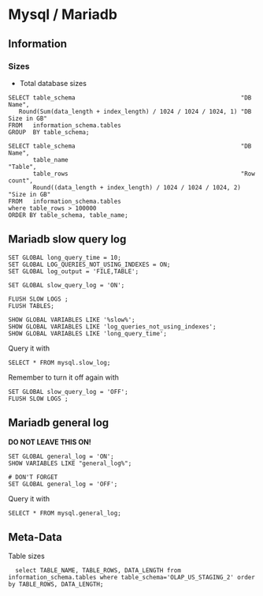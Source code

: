 # Mysql / Mariadb 

## Information

### Sizes
* Total database sizes
~~~~
SELECT table_schema                                               "DB Name",
   Round(Sum(data_length + index_length) / 1024 / 1024 / 1024, 1) "DB Size in GB"
FROM   information_schema.tables
GROUP  BY table_schema;
~~~~

~~~~
SELECT table_schema                                               "DB Name",
       table_name                                                 "Table",
       table_rows                                                 "Row count",
       Round((data_length + index_length) / 1024 / 1024 / 1024, 2) "Size in GB"
FROM   information_schema.tables
where table_rows > 100000
ORDER BY table_schema, table_name;
~~~~

## Mariadb slow query log

~~~~
SET GLOBAL long_query_time = 10; 
SET GLOBAL LOG_QUERIES_NOT_USING_INDEXES = ON;
SET GLOBAL log_output = 'FILE,TABLE';

SET GLOBAL slow_query_log = 'ON';

FLUSH SLOW LOGS ;
FLUSH TABLES; 

SHOW GLOBAL VARIABLES LIKE '%slow%';
SHOW GLOBAL VARIABLES LIKE 'log_queries_not_using_indexes';
SHOW GLOBAL VARIABLES LIKE 'long_query_time';
~~~~

Query it with
~~~~
SELECT * FROM mysql.slow_log;
~~~~

Remember to turn it off again with
~~~~
SET GLOBAL slow_query_log = 'OFF';
FLUSH SLOW LOGS ;
~~~~


## Mariadb general log

**DO NOT LEAVE THIS ON!**

~~~~
SET GLOBAL general_log = 'ON';
SHOW VARIABLES LIKE "general_log%";

# DON'T FORGET
SET GLOBAL general_log = 'OFF';
~~~~

Query it with
~~~~
SELECT * FROM mysql.general_log;
~~~~


## Meta-Data

Table sizes
~~~~
  select TABLE_NAME, TABLE_ROWS, DATA_LENGTH from information_schema.tables where table_schema='OLAP_US_STAGING_2' order by TABLE_ROWS, DATA_LENGTH;
~~~~
